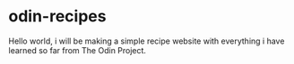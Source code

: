 # odin-recipes

Hello world, i will be making a simple recipe website with everything i have
learned so far from The Odin Project.
